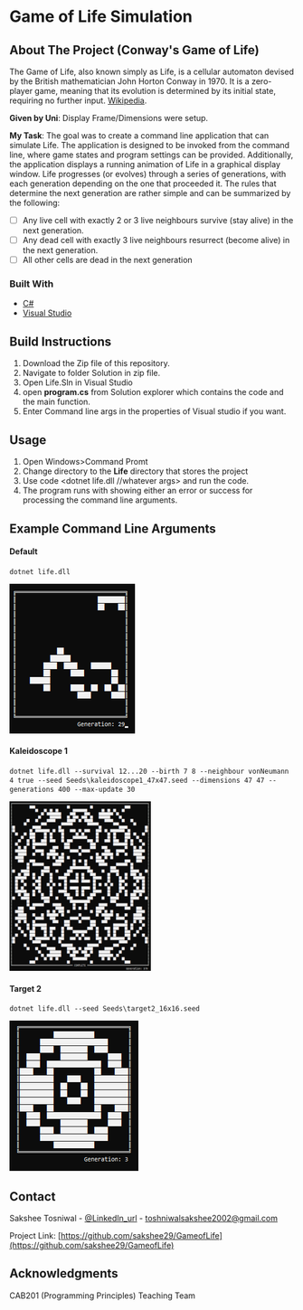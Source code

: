 # Game of Life Simulation

## About The Project (Conway's Game of Life)

The Game of Life, also known simply as Life, is a cellular automaton devised by the British mathematician John Horton Conway in 1970. It is a zero-player game, meaning that its evolution is determined by its initial state, requiring no further input. 
[Wikipedia](https://en.wikipedia.org/wiki/Conway%27s_Game_of_Life).

**Given by Uni**: Display Frame/Dimensions were setup.

**My Task**: The goal was to create a command line application that can simulate Life. The application is designed to be invoked from the command line, where game states and program settings can be provided. Additionally,
the application displays a running animation of Life in a graphical display window. Life progresses (or evolves) through a series of generations, with each generation depending on the one that
proceeded it. The rules that determine the next generation are rather simple and can be summarized by the following:
  - [ ] Any live cell with exactly 2 or 3 live neighbours survive (stay alive) in the next generation.
  - [ ] Any dead cell with exactly 3 live neighbours resurrect (become alive) in the next generation.
  - [ ] All other cells are dead in the next generation

### Built With

* [C#](https://docs.microsoft.com/en-us/dotnet/csharp/)
* [Visual Studio](https://visualstudio.microsoft.com/)

## Build Instructions
1. Download the Zip file of this repository.
2. Navigate to folder Solution in zip file.
3. Open Life.Sln in Visual Studio
4. open **program.cs** from Solution explorer which contains the code and the main function.
5. Enter Command line args in the properties of Visual studio if you want. 


## Usage 
1. Open Windows>Command Promt
2. Change directory to the **Life** directory that stores the project
3. Use code <dotnet life.dll //whatever args> and run the code.
4. The program runs with showing either an error or success for processing the command line arguments.

## Example Command Line Arguments 

#### Default
    dotnet life.dll
<img src="https://github.com/sakshee29/GameofLife/blob/main/default.png" alt="Image1"/> 

#### Kaleidoscope 1
    dotnet life.dll --survival 12...20 --birth 7 8 --neighbour vonNeumann 4 true --seed Seeds\kaleidoscope1_47x47.seed --dimensions 47 47 --generations 400 --max-update 30
<img src="https://github.com/sakshee29/GameofLife/blob/main/Kaleidoscope.png" alt="Image2" width="250" height="300"/> 

#### Target 2
    dotnet life.dll --seed Seeds\target2_16x16.seed
<img src="https://github.com/sakshee29/GameofLife/blob/main/target.png" alt="Image3"/> 

## Contact

Sakshee Tosniwal - [@LinkedIn_url](https://www.linkedin.com/in/sakshee-tosniwal-32a0a8188/) - toshniwalsakshee2002@gmail.com

Project Link: [https://github.com/sakshee29/GameofLife](https://github.com/sakshee29/GameofLife)

## Acknowledgments
CAB201 (Programming Principles) Teaching Team
